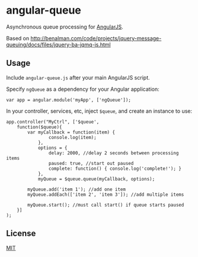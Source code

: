 # angular-queue

Asynchronous queue processing for [AngularJS](http://angularjs.org/).

Based on http://benalman.com/code/projects/jquery-message-queuing/docs/files/jquery-ba-jqmq-js.html

## Usage

Include `angular-queue.js` after your main AngularJS script.

Specify `ngQueue` as a dependency for your Angular application:
    
    var app = angular.module('myApp', ['ngQueue']);
    
In your controller, services, etc, inject `$queue`, and create an instance to use:

    app.controller("MyCtrl", ['$queue',
        function($queue){
            var myCallback = function(item) {
                    console.log(item);
                },
                options = {
                    delay: 2000, //delay 2 seconds between processing items
                    paused: true, //start out paused
                    complete: function() { console.log('complete!'); }
                },
                myQueue = $queue.queue(myCallback, options);
                
            myQueue.add('item 1'); //add one item
            myQueue.addEach(['item 2', 'item 3']); //add multiple items
            
            myQueue.start(); //must call start() if queue starts paused
        }]
    );


## License

[MIT](http://jseppi.mit-license.org)
